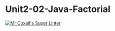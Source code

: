 # Unit2-02-Java-Factorial
[![Mr Coxall's Super Linter](https://github.com/ICS4U-Programming-MelodyB/Unit2-02-Java-Factorial/workflows/Mr%20Coxall's%20Super%20Linter/badge.svg)](https://github.com/ICS4U-Programming-MelodyB/Unit2-02-Java-Factorial/actions/)

